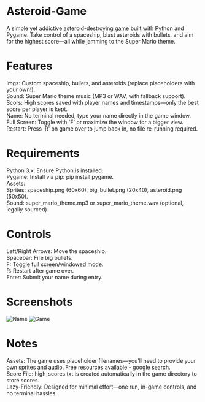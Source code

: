 # Asteroid-Game
A simple yet addictive asteroid-destroying game built with Python and Pygame. Take control of a spaceship, blast asteroids with bullets, and aim for the highest score—all while jamming to the Super Mario theme.

# Features
Imgs: Custom spaceship, bullets, and asteroids (replace placeholders with your own!).  
Sound: Super Mario theme music (MP3 or WAV, with fallback support).  
Scors: High scores saved with player names and timestamps—only the best score per player is kept.  
Name: No terminal needed, type your name directly in the game window.  
Full Screen: Toggle with 'F' or maximize the window for a bigger view.  
Restart: Press 'R' on game over to jump back in, no file re-running required.  

# Requirements
Python 3.x: Ensure Python is installed.  
Pygame: Install via pip: pip install pygame.  
Assets:  
Sprites: spaceship.png (60x60), big_bullet.png (20x40), asteroid.png (50x50).  
Sound: super_mario_theme.mp3 or super_mario_theme.wav (optional, legally sourced).  

# Controls
Left/Right Arrows: Move the spaceship.  
Spacebar: Fire big bullets.  
F: Toggle full screen/windowed mode.  
R: Restart after game over.  
Enter: Submit your name during entry.  

# Screenshots
![Name](https://github.com/user-attachments/assets/2eceb162-a5ce-4a2a-bdc1-efd53c61420a)
![Game](https://github.com/user-attachments/assets/74bcf1b6-a85c-4eb6-9a05-b12f64c0da59)


# Notes
Assets: The game uses placeholder filenames—you’ll need to provide your own sprites and audio. Free resources available - google search.  
Score File: high_scores.txt is created automatically in the game directory to store scores.  
Lazy-Friendly: Designed for minimal effort—one run, in-game controls, and no terminal hassles.  

